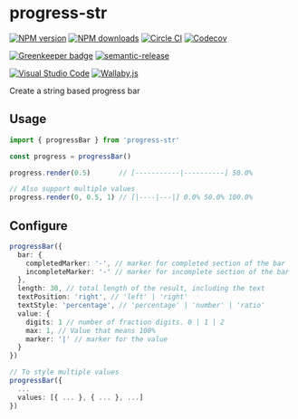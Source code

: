 # progress-str

[![NPM version][npm-image]][npm-url]
[![NPM downloads][downloads-image]][downloads-url]
[![Circle CI][circleci-image]][circleci-url]
[![Codecov][codecov-image]][codecov-url]

[![Greenkeeper badge][green-keeper-image]][green-keeper-url]
[![semantic-release][semantic-release-image]][semantic-release-url]

[![Visual Studio Code][vscode-image]][vscode-url]
[![Wallaby.js][wallaby-image]][wallaby-url]

Create a string based progress bar

## Usage

```ts
import { progressBar } from 'progress-str'

const progress = progressBar()

progress.render(0.5)       // [-----------|----------] 50.0%

// Also support multiple values
progress.render(0, 0.5, 1) // [|----|---|] 0.0% 50.0% 100.0%
```

## Configure

```ts
progressBar({
  bar: {
    completedMarker: '-', // marker for completed section of the bar
    incompleteMarker: '-' // marker for incomplete section of the bar
  },
  length: 30, // total length of the result, including the text
  textPosition: 'right', // 'left' | 'right'
  textStyle: 'percentage', // 'percentage' | 'number' | 'ratio'
  value: {
    digits: 1 // number of fraction digits. 0 | 1 | 2
    max: 1, // Value that means 100%
    marker: '|' // marker for the value
  }
})

// To style multiple values
progressBar({
  ...
  values: [{ ... }, { ... }, ...]
})
```

[circleci-image]: https://circleci.com/gh/unional/progress-str/tree/master.svg?style=shield
[circleci-url]: https://circleci.com/gh/unional/progress-str/tree/master
[codecov-image]: https://codecov.io/gh/unional/progress-str/branch/master/graph/badge.svg
[codecov-url]: https://codecov.io/gh/unional/progress-str
[downloads-image]: https://img.shields.io/npm/dm/progress-str.svg?style=flat
[downloads-url]: https://npmjs.org/package/progress-str
[green-keeper-image]:https://badges.greenkeeper.io/unional/progress-str.svg
[green-keeper-url]:https://greenkeeper.io/
[npm-image]: https://img.shields.io/npm/v/progress-str.svg?style=flat
[npm-url]: https://npmjs.org/package/progress-str
[semantic-release-image]:https://img.shields.io/badge/%20%20%F0%9F%93%A6%F0%9F%9A%80-semantic--release-e10079.svg
[semantic-release-url]:https://github.com/semantic-release/semantic-release
[vscode-image]: https://img.shields.io/badge/vscode-ready-green.svg
[vscode-url]: https://code.visualstudio.com/
[wallaby-image]: https://img.shields.io/badge/wallaby.js-configured-green.svg
[wallaby-url]: https://wallabyjs.com
